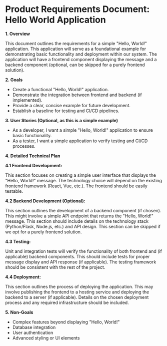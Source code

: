 # Product Requirements Document: Hello World Application

**1. Overview**

This document outlines the requirements for a simple "Hello, World!" application.  This application will serve as a foundational example for demonstrating basic functionality and deployment within our system.  The application will have a frontend component displaying the message and a backend component (optional, can be skipped for a purely frontend solution).

**2. Goals**

* Create a functional "Hello, World!" application.
* Demonstrate the integration between frontend and backend (if implemented).
* Provide a clear, concise example for future development.
* Establish a baseline for testing and CI/CD pipelines.

**3. User Stories (Optional, as this is a simple example)**

* As a developer, I want a simple "Hello, World!" application to ensure basic functionality.
* As a tester, I want a simple application to verify testing and CI/CD processes.

**4. Detailed Technical Plan**

**4.1 Frontend Development:**

This section focuses on creating a simple user interface that displays the "Hello, World!" message.  The technology choice will depend on the existing frontend framework (React, Vue, etc.). The frontend should be easily testable.

**4.2 Backend Development (Optional):**

This section outlines the development of a backend component (if chosen).  This might involve a simple API endpoint that returns the "Hello, World!" message.  This section should include details on the technology stack (Python/Flask, Node.js, etc.) and API design. This section can be skipped if we opt for a purely frontend solution.

**4.3 Testing:**

Unit and integration tests will verify the functionality of both frontend and (if applicable) backend components.  This should include tests for proper message display and API response (if applicable).  The testing framework should be consistent with the rest of the project.

**4.4 Deployment:**

This section outlines the process of deploying the application.  This may involve publishing the frontend to a hosting service and deploying the backend to a server (if applicable). Details on the chosen deployment process and any required infrastructure should be included.


**5. Non-Goals**

* Complex features beyond displaying "Hello, World!"
* Database integration
* User authentication
* Advanced styling or UI elements